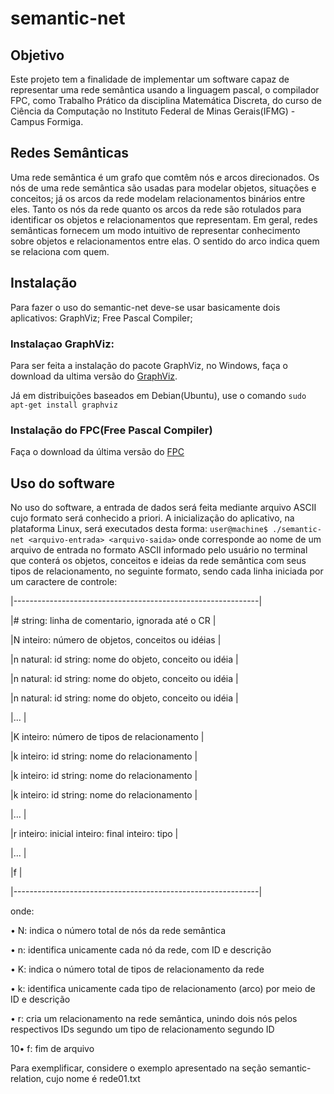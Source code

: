 # semantic-net

## Objetivo
Este projeto tem a finalidade de implementar um software capaz de representar uma rede semântica usando a linguagem pascal, o compilador FPC, como Trabalho Prático da disciplina Matemática Discreta, do curso de Ciência da Computação no Instituto Federal de Minas Gerais(IFMG) - Campus Formiga.

## Redes Semânticas
Uma rede semântica é um grafo que comtêm nós e arcos direcionados. Os nós de uma rede semântica são usadas para modelar objetos, situações e conceitos; já os arcos da rede modelam relacionamentos binários entre eles. Tanto os nós da rede quanto os arcos da rede são rotulados para identificar os objetos e relacionamentos que representam. Em geral, redes semânticas fornecem um modo intuitivo de representar conhecimento sobre objetos e relacionamentos entre elas. O sentido do arco indica quem se relaciona com quem.

## Instalação

Para fazer o uso do semantic-net deve-se usar basicamente dois aplicativos:
  GraphViz;
  Free Pascal Compiler;
### Instalaçao GraphViz:
Para ser feita a instalação do pacote GraphViz, no Windows, faça o download da ultima versão do [GraphViz](http://www.graphviz.org/Download.php).

Já em distribuições baseados em Debian(Ubuntu), use o comando `sudo apt-get install graphviz`

### Instalação do FPC(Free Pascal Compiler)

Faça o download da última versão do [FPC](http://www.freepascal.org/download.var)

## Uso do software

No uso do software, a entrada de dados será feita mediante arquivo ASCII cujo formato será conhecido a priori.
A inicialização do aplicativo, na plataforma Linux, será executados desta forma:
`user@machine$ ./semantic-net <arquivo-entrada> <arquivo-saida>`
onde <arquivo-entrada> corresponde ao nome de um arquivo de entrada no formato ASCII informado pelo
usuário no terminal que conterá os objetos, conceitos e ideias da rede semântica com seus tipos de relacionamento, no seguinte formato, sendo cada linha iniciada por um caractere de controle:

|-------------------------------------------------------------|

|# string: linha de comentario, ignorada até o CR             |

|N inteiro: número de objetos, conceitos ou idéias            |

|n natural: id string: nome do objeto, conceito ou idéia      |

|n natural: id string: nome do objeto, conceito ou idéia      |

|n natural: id string: nome do objeto, conceito ou idéia      |

|...                                                          |

|K inteiro: número de tipos de relacionamento                 |

|k inteiro: id string: nome do relacionamento                 |

|k inteiro: id string: nome do relacionamento                 |

|k inteiro: id string: nome do relacionamento                 |  

|...                                                          |

|r inteiro: inicial inteiro: final inteiro: tipo              |

|...                                                          |        

|f                                                            |

|-------------------------------------------------------------|

onde:

• N: indica o número total de nós da rede semântica

• n: identifica unicamente cada nó da rede, com ID e descrição

• K: indica o número total de tipos de relacionamento da rede

• k: identifica unicamente cada tipo de relacionamento (arco) por meio de ID e descrição

• r: cria um relacionamento na rede semântica, unindo dois nós pelos respectivos IDs segundo um tipo de relacionamento segundo ID

10• f: fim de arquivo

Para exemplificar, considere o exemplo apresentado na seção semantic-relation, cujo nome é rede01.txt
